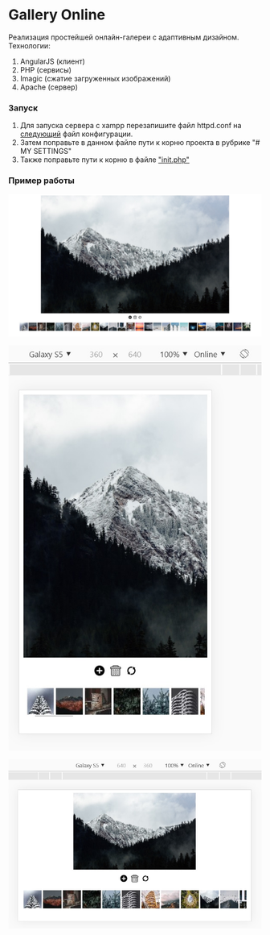 # Gallery Online

Реализация простейшей онлайн-галереи с адаптивным дизайном.
Технологии:
1. AngularJS (клиент)
2. PHP (сервисы)
3. Imagic (сжатие загруженных изображений)
4. Apache (сервер)


### Запуск

1. Для запуска сервера с xampp перезапишите файл httpd.conf на [следующий](WebSite/App/restricted) файл конфигурации.
2. Затем поправьте в данном файле пути к корню проекта в рубрике "# MY SETTINGS"
3. Также поправьте пути к корню в файле ["init.php"](WebSite/App/init.php)


### Пример работы

![PC Browser](readme/screen1.jpg)

![Galaxy S5 adaptive](readme/screen2.jpg)

![Galaxy S5 rotate adaptive](readme/screen3.jpg)

